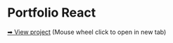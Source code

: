 # Portfolio React

[➡ View project](https://mati-fernandez.github.io/portfolio-react/#/)
(Mouse wheel click to open in new tab)
